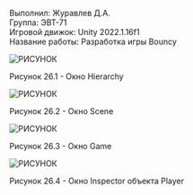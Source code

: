 Выполнил: Журавлев Д.А.  
Группа: ЭВТ-71  
Игровой движок: Unity 2022.1.16f1  
Название работы: Разработка игры Bouncy 






![РИСУНОК](https://gspics.org/image/0XYIX7)  

Рисунок 26.1 - Окно Hierarchy  

![РИСУНОК](https://gspics.org/image/0XY0JK)  

Рисунок 26.2 - Окно Scene  

![РИСУНОК](https://gspics.org/image/0XYFKu)  

Рисунок 26.3 - Окно Game  

![РИСУНОК](https://gspics.org/image/0XYkln)  

Рисунок 26.4 - Окно Inspector объекта Player  
